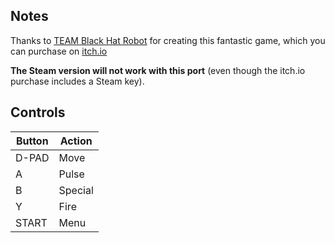 ## Notes

Thanks to [TEAM Black Hat Robot](teamblackhatrobot.itch.io) for creating this fantastic game, which you can purchase on [itch.io](https://teamblackhatrobot.itch.io/q-yo-blastergame)

**The Steam version will not work with this port** (even though the itch.io purchase includes a Steam key).


## Controls

| Button | Action  |
| -------| ------- |
| D-PAD  | Move    |
| A      | Pulse   |
| B      | Special |
| Y      | Fire    |
| START  | Menu    |
